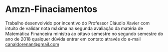 # Amzn-Finaciamentos
Trabalho desenvolvido por incentivo do Professor Cláudio Xavier com intuito de validar nota máxima na segunda avaliação da matéria de Matemática Financeira ministra ao oitavo semestre no segundo semestre do ano de 2018
qualquer dúvida entrar em contato através do e-mail canaldorenan@gmail.com
